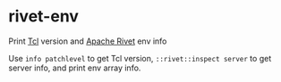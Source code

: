 # rivet-env
Print [Tcl](https://tcl.tk/) version and [Apache Rivet](https://tcl.apache.org/rivet/) env info

Use `info patchlevel` to get Tcl version, `::rivet::inspect server` to get server info,
and print env array info.
